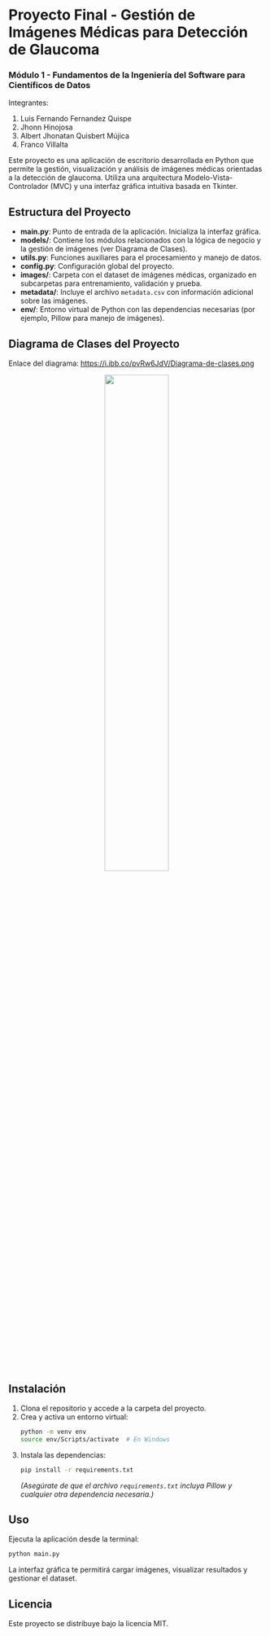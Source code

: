 # Proyecto Final - Gestión de Imágenes Médicas para Detección de Glaucoma
### Módulo 1 - Fundamentos de la Ingeniería del Software para Científicos de Datos

Integrantes:
1. Luis Fernando Fernandez Quispe
2. Jhonn Hinojosa
3. Albert Jhonatan Quisbert Mújica
4. Franco Villalta

Este proyecto es una aplicación de escritorio desarrollada en Python que permite la gestión, visualización y análisis de imágenes médicas orientadas a la detección de glaucoma. Utiliza una arquitectura Modelo-Vista-Controlador (MVC) y una interfaz gráfica intuitiva basada en Tkinter.

## Estructura del Proyecto

- **main.py**: Punto de entrada de la aplicación. Inicializa la interfaz gráfica.
- **models/**: Contiene los módulos relacionados con la lógica de negocio y la gestión de imágenes (ver Diagrama de Clases).
- **utils.py**: Funciones auxiliares para el procesamiento y manejo de datos.
- **config.py**: Configuración global del proyecto.
- **images/**: Carpeta con el dataset de imágenes médicas, organizado en subcarpetas para entrenamiento, validación y prueba.
- **metadata/**: Incluye el archivo `metadata.csv` con información adicional sobre las imágenes.
- **env/**: Entorno virtual de Python con las dependencias necesarias (por ejemplo, Pillow para manejo de imágenes).

## Diagrama de Clases del Proyecto

Enlace del diagrama: https://i.ibb.co/pvRw6JdV/Diagrama-de-clases.png
<center>
<img src='https://i.ibb.co/pvRw6JdV/Diagrama-de-clases.png' width='50%'>
</center>

## Instalación

1. Clona el repositorio y accede a la carpeta del proyecto.
2. Crea y activa un entorno virtual:
   ```sh
   python -m venv env
   source env/Scripts/activate  # En Windows
   ```
3. Instala las dependencias:
   ```sh
   pip install -r requirements.txt
   ```
   *(Asegúrate de que el archivo `requirements.txt` incluya Pillow y cualquier otra dependencia necesaria.)*

## Uso

Ejecuta la aplicación desde la terminal:
```sh
python main.py
```
La interfaz gráfica te permitirá cargar imágenes, visualizar resultados y gestionar el dataset.

## Licencia

Este proyecto se distribuye bajo la licencia MIT.